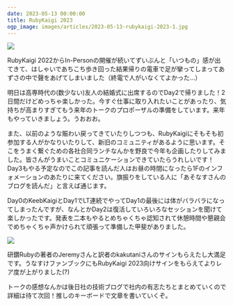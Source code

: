 ```yaml
---
date: 2023-05-13 00:00:00
title: RubyKaigi 2023
ogp_image: images/articles/2023-05-13-rubykaigi-2023-1.jpg
---
```


![](/static/images/articles/2023-05-13-rubykaigi-2023-1.jpg)

RubyKaigi 2022からIn-Personの開催が続いてずいぶんと「いつもの」感が出てきて、はしゃいであちこち歩き回った結果帰りの電車で足が攣ってしまってあずさの中で聲をあげてしまいました（終電で人がいなくてよかった...）

明日は高専時代の(数少ない)友人の結婚式に出席するのでDay2で帰りました！2日間だけどめっちゃ楽しかった。今すぐ仕事に取り入れたいことがあったり、気持ちが高まりすぎてもう来年のトークのプロポーザルの準備をしています。来年もやっていきましょう。うおおお。

また、以前のような賑わい戻ってきていたりしつつも、RubyKaigiにそもそも初参加する人がかなりいたりして、新旧のコミュニティがあるように思います。そこをうまく繋ぐための各社合同ランチなんかを野良で今年も企画したりしてみました。皆さんがうまいことコミュニケーションできていたらうれしいです！Day3もやる予定なのでこの記事を読んだ人はお昼の時間になったら1Fのインフォメーションのあたりに来てください。旗振りをしている人に「あそなすさんのブログを読んだ」と言えば通じます。

Day0のKeebKaigiとDay1でLT連続でやってDay1の最後には体がバラバラになってしまったんですが、なんとかDay2は復活していろいろなセッションを聞けて楽しかったです。発表を二本もやるとめちゃくちゃ認知されて休憩時間や懇親会でめちゃくちゃ声かけられて頑張って準備した甲斐がありました。

![](/static/images/articles/2023-05-13-rubykaigi-2023-2.jpg)

研鑽Rubyの著者のJeremyさんと訳者のkakutaniさんのサインもらえたし大満足です。うなすけファンブックにもRubyKaigi 2023向けサインをもらえてよりレア度が上がりました(?)

トークの感想なんかは後日社の技術ブログで社内の有志たちとまとめていくので詳細は待て次回！推しのキーボードで文章を書いていくぞ。

